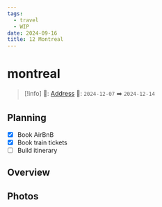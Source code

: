 ```yaml
---
tags:
  - travel
  - WIP
date: 2024-09-16
title: 12 Montreal
---
```


# montreal

> [!info]
>📌: [Address]()
>📅: `2024-12-07` ➡️ `2024-12-14`

## Planning

- [x] Book AirBnB
- [x] Book train tickets
- [ ] Build itinerary

## Overview



## Photos

